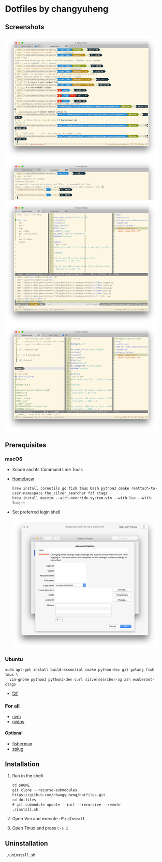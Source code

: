 # Dotfiles by changyuheng

## Screenshots

![](screenshots/git.png)
![](screenshots/root.png)
![](screenshots/vim-ctrl-p.png)
![](screenshots/vim.png)

## Prerequisites

### macOS

- Xcode and its Command Line Tools

- [Homebrew](http://brew.sh/)

    ```
    brew install coreutils go fish tmux bash python3 cmake reattach-to-user-namespace the_silver_searcher fzf ctags
    brew install macvim --with-override-system-vim --with-lua --with-luajit
    ```

- Set preferred login shell

    ![](assets/images/macos-default-login-shell.png)

### Ubuntu

```
sudo apt-get install build-essential cmake python-dev git golang fish tmux \
  vim-gnome python3 python3-dev curl silversearcher-ag zsh exuberant-ctags
```

- [fzf](https://github.com/junegunn/fzf)

### For all

- [nvm](https://github.com/creationix/nvm)
- [pyenv](https://github.com/pyenv/pyenv)

#### Optional
- [fisherman](https://fisherman.github.io/)
- [zplug](https://github.com/zplug/zplug)

## Installation

1. Run in the shell

    ```
    cd $HOME
    git clone --recurse-submodules https://github.com/changyuheng/dotfiles.git
    cd dotfiles
    # git submodule update --init --recursive --remote
    ./install.sh
    ```

2. Open Vim and execute `:PlugInstall`

3. Open Tmux and press `C-s I`

## Uninstallation

```
./uninstall.sh
```
